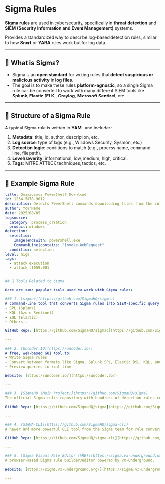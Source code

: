 # Sigma Rules

**Sigma rules** are used in cybersecurity, specifically in **threat detection** and **SIEM (Security Information and Event Management)** systems.

Provides a standardized way to describe log-based detection rules, similar to how **Snort** or **YARA** rules work but for log data.

---

## 🔹 What is Sigma?

- Sigma is an **open standard** for writing rules that **detect suspicious or malicious activity** in **log files**.
- The goal is to make these rules **platform-agnostic**, so a single Sigma rule can be converted to work with many different SIEM tools like **Splunk**, **Elastic (ELK)**, **Graylog**, **Microsoft Sentinel**, etc.

---

## 🔹 Structure of a Sigma Rule

A typical Sigma rule is written in **YAML** and includes:

1. **Metadata**: title, id, author, description, etc.
2. **Log source**: type of logs (e.g., Windows Security, Sysmon, etc.)
3. **Detection logic**: conditions to match (e.g., process name, command line, file path).
4. **Level/severity**: informational, low, medium, high, critical.
5. **Tags**: MITRE ATT&CK techniques, tactics, etc.

---

## 🔹 Example Sigma Rule

```yaml
title: Suspicious PowerShell Download
id: 1234-5678-9012
description: Detects PowerShell commands downloading files from the internet
author: YourName
date: 2025/08/05
logsource:
  category: process_creation
  product: windows
detection:
  selection:
    Image|endswith: powershell.exe
    CommandLine|contains: "Invoke-WebRequest"
  condition: selection
level: high
tags:
  - attack.execution
  - attack.t1059.001


## 🔹 Tools Related to Sigma

Here are some popular tools used to work with Sigma rules:

### 1. [sigmac](https://github.com/SigmaHQ/sigmac)
A command-line tool that converts Sigma rules into SIEM-specific query formats like:
- SPL (Splunk)
- KQL (Azure Sentinel)
- EQL (Elastic)
- Others...

GitHub Repo: [https://github.com/SigmaHQ/sigmac](https://github.com/SigmaHQ/sigmac)

---

### 2. [Uncoder.IO](https://uncoder.io/)
A free, web-based GUI tool to:
- Write Sigma rules
- Convert between formats like Sigma, Splunk SPL, Elastic DSL, KQL, and more
- Preview queries in real-time

Website: [https://uncoder.io/](https://uncoder.io/)

---

### 3. [SigmaHQ (Main Project)](https://github.com/SigmaHQ/sigma)
The official Sigma rules repository with hundreds of detection rules contributed by the security community.

GitHub Repo: [https://github.com/SigmaHQ/sigma](https://github.com/SigmaHQ/sigma)

---

### 4. [SIGMA-CLI](https://github.com/SigmaHQ/sigma-cli)
A newer and more powerful CLI tool from the Sigma team for rule conversion, validation, and searching.

GitHub Repo: [https://github.com/SigmaHQ/sigma-cli](https://github.com/SigmaHQ/sigma-cli)

---

### 5. [Sigma Visual Rule Editor (VRE)](https://sigma.vx-underground.org/)
A browser-based Sigma rule builder/editor powered by VX-Underground.

Website: [https://sigma.vx-underground.org/](https://sigma.vx-underground.org/)

---

